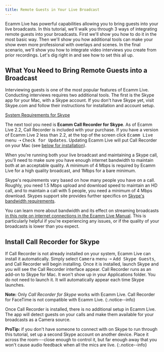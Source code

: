 ```yaml
---
title: Remote Guests in Your Live Broadcast
---
```


Ecamm Live has powerful capabilities allowing you to bring guests into your live broadcasts. In this tutorial, we'll walk you through 3 ways of integrating remote guests into your broadcasts. First we'll show you how to do it in the most basic way. Then we'll show you how additional tools can make your show even more professional with overlays and scenes. In the final scenario, we'll show you how to integrate video interviews you create from prior recordings. Let's dig right in and see how to set this all up.

## What You Need to Bring Remote Guests into a Broadcast

Interviewing guests is one of the most popular features of Ecamm Live. Conducting interviews requires two additional tools. The first is the Skype app for your Mac, with a Skype account. If you don't have Skype yet, visit Skype.com and follow their instructions for installation and account setup.

[System Requirements for Skype](https://support.skype.com/en/faq/fa10328/what-are-the-system-requirements-for-skype)

The next tool you need is **Ecamm Call Recorder for Skype**. As of Ecamm Live 2.2, Call Recorder is included with your purchase. If you have a version of Ecamm Live 2 less than 2.2, at the top of the screen click <samp>Ecamm Live</samp> menu ➝ <samp>Check for Updates</samp>. Updating Ecamm Live will put Call Recorder on your Mac (see [below for installation](#install-call-recorder-for-skype)).

When you're running both your live broadcast and maintaining a Skype call, you'll need to make sure you have enough internet bandwidth to maintain both at an acceptable quality. A minimum of 4 Mbps is required by Ecamm Live for a high quality broadcast, and 1Mbps for a bare minimum. 

Skype's requirements vary based on how many people you have on a call. Roughly, you need 1.5 Mbps upload and download speed to maintain an HD call, and to maintain a call with 5 people, you need a minimum of 4 Mbps download. Skypes support site provides further specifics on [Skype's bandwidth requirements](https://support.skype.com/en/faq/FA1417/how-much-bandwidth-does-skype-need).

You can learn more about bandwidth and its effect on streaming broadcasts [in this note on internet connections in the Ecamm Live Manual](/ecamm-live-manual/007-broadcast-to-rtmp/#a-technical-aside-about-internet-connections). This is particularly helpful if you're experiencing any issues, or if the quality of your broadcasts is lower than you expect.

## Install Call Recorder for Skype

If Call Recorder is not already installed on your system, Ecamm Live can install it automatically. Simply select <samp>Camera</samp> menu ➝ <samp>Add Skype Guests</samp>, and Call Recorder will begin installing. Once it is installed, launch Skype and you will see the Call Recorder interface appear. Call Recorder runs as an add-on to Skype for Mac. It won't show up in your Applications folder. You do not need to launch it. It will automatically appear each time Skype launches.

**Note:** Only _Call Recorder for Skype_ works with Ecamm Live. Call Recorder for FaceTime is not compatible with Ecamm Live.
{:.notice--info}

Once Call Recorder is installed, there is no additional setup in Ecamm Live. The app will detect guests on your calls and make them available for your broadcasts as a Camera source.

**ProTip:** if you don't have someone to connect with on Skype to run through this tutorial, set up a second Skype account on another device. Place it across the room---close enough to control it, but far enough away that you won't cause audio feedback when all the mics are live.
{:.notice--info}